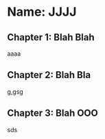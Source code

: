 # Name: JJJJ

## Chapter 1: Blah Blah
aaaa

## Chapter 2: Blah Bla
g,gsg

## Chapter 3: Blah OOO
sds
